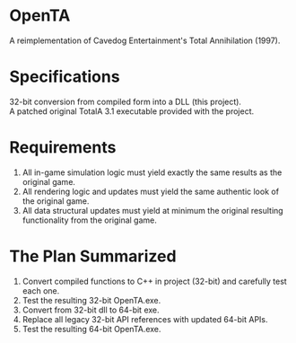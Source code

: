 
# OpenTA

A reimplementation of Cavedog Entertainment's Total Annihilation (1997).

# Specifications

32-bit conversion from compiled form into a DLL (this project).\
A patched original TotalA 3.1 executable provided with the project.

# Requirements

1) All in-game simulation logic must yield exactly the same results as the original game.
2) All rendering logic and updates must yield the same authentic look of the original game.
3) All data structural updates must yield at minimum the original resulting functionality from the original game.

# The Plan Summarized

1) Convert compiled functions to C++ in project (32-bit) and carefully test each one.
2) Test the resulting 32-bit OpenTA.exe.
3) Convert from 32-bit dll to 64-bit exe.
4) Replace all legacy 32-bit API references with updated 64-bit APIs.
5) Test the resulting 64-bit OpenTA.exe.
